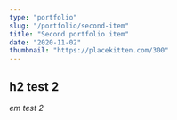 ```yaml
---
type: "portfolio"
slug: "/portfolio/second-item"
title: "Second portfolio item"
date: "2020-11-02"
thumbnail: "https://placekitten.com/300"
---
```


## h2 test 2

*em test 2*
